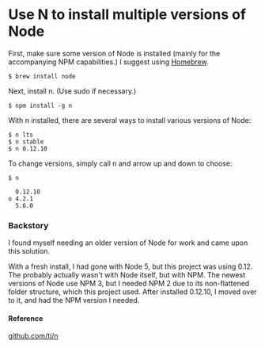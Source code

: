 # Use N to install multiple versions of Node

First, make sure some version of Node is installed (mainly for the accompanying NPM capabilities.) I suggest using [Homebrew](http://brew.sh/).

```
$ brew install node
```

Next, install n. (Use sudo if necessary.)

```
$ npm install -g n
```

With n installed, there are several ways to install various versions of Node:

```
$ n lts
$ n stable
$ n 0.12.10
```

To change versions, simply call n and arrow up and down to choose:

```
$ n

  0.12.10
ο 4.2.1
  5.6.0
```

### Backstory

I found myself needing an older version of Node for work and came upon this solution.

With a fresh install, I had gone with Node 5, but this project was using 0.12. The probably actually wasn't with Node itself, but with NPM. The newest versions of Node use NPM 3, but I needed NPM 2 due to its non-flattened folder structure, which this project used. After installed 0.12.10, I moved over to it, and had the NPM version I needed. 

#### Reference

[github.com/tj/n](https://github.com/tj/n)
